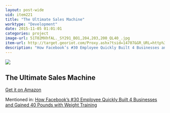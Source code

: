 ```yaml
---
layout: post-wide
uid: item221
title: "The Ultimate Sales Machine"
worktype: "Development"
date: 2015-11-05 01:01:01
categories: project
image-url: 51T02MXhfAL._SY291_BO1,204,203,200_QL40_.jpg
item-url: http://target.georiot.com/Proxy.ashx?tsid=14707&GR_URL=http%3A%2F%2Fwww.amazon.com%2FUltimate-Sales-Machine-Turbocharge-Relentless%2Fdp%2F1591842158%2F
description: "How Facebook’s #30 Employee Quickly Built 4 Businesses and Gained 40 Pounds with Weight Training"
---
```

<a href="http://target.georiot.com/Proxy.ashx?tsid=14707&GR_URL=http%3A%2F%2Fwww.amazon.com%2FUltimate-Sales-Machine-Turbocharge-Relentless%2Fdp%2F1591842158%2F" target="blank"><img src="../../../../img/thumbs/51T02MXhfAL._SY291_BO1,204,203,200_QL40_.jpg" class="prod-img"></a>
<h2>The Ultimate Sales Machine</h2>
<p><a href="http://target.georiot.com/Proxy.ashx?tsid=14707&GR_URL=http%3A%2F%2Fwww.amazon.com%2FUltimate-Sales-Machine-Turbocharge-Relentless%2Fdp%2F1591842158%2F" target="blank">Get it on Amazon</a><p>
<p>Mentioned in: <a href="http://fourhourworkweek.com/2015/05/07/noah-kagan/" target="blank">How Facebook’s #30 Employee Quickly Built 4 Businesses and Gained 40 Pounds with Weight Training</a></p>
